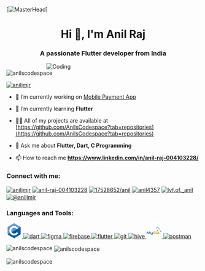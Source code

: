 [![MasterHead](https://1.bp.blogspot.com/-7A4WynwLsMw/XbBpCXG8fHI/AAAAAAAAMt4/uOa1bpLskYgrwGbllhSu2SDj_Mig8SXJQCLcBGAsYHQ/s1600/2000_600px.gif)]
<h1 align="center">Hi 👋, I'm Anil Raj</h1>
<h3 align="center">A passionate Flutter developer from India</h3>
<img align="right" alt="Coding"width="400" src="https://im2.ezgif.com/tmp/ezgif-2-8e13d306eb.gif">



<p align="left"> <img src="https://komarev.com/ghpvc/?username=anilscodespace&label=Profile%20views&color=0e75b6&style=flat" alt="anilscodespace" /> </p>

<p align="left"> <a href="https://twitter.com/aniljmjr" target="blank"><img src="https://img.shields.io/twitter/follow/aniljmjr?logo=twitter&style=for-the-badge" alt="aniljmjr" /></a> </p>

- 🔭 I’m currently working on [Mobile Payment App](https://github.com/AnilsCodespace/Mobile-Payment-App.git)

- 🌱 I’m currently learning **Flutter**

- 👨‍💻 All of my projects are available at [https://github.com/AnilsCodespace?tab=repositories](https://github.com/AnilsCodespace?tab=repositories)

- 💬 Ask me about **Flutter, Dart, C Programming**

- 📫 How to reach me **https://www.linkedin.com/in/anil-raj-004103228/**

<h3 align="left">Connect with me:</h3>
<p align="left">
<a href="https://twitter.com/aniljmjr" target="blank"><img align="center" src="https://raw.githubusercontent.com/rahuldkjain/github-profile-readme-generator/master/src/images/icons/Social/twitter.svg" alt="aniljmjr" height="30" width="40" /></a>
<a href="https://linkedin.com/in/anil-raj-004103228" target="blank"><img align="center" src="https://raw.githubusercontent.com/rahuldkjain/github-profile-readme-generator/master/src/images/icons/Social/linked-in-alt.svg" alt="anil-raj-004103228" height="30" width="40" /></a>
<a href="https://stackoverflow.com/users/17528652/anil" target="blank"><img align="center" src="https://raw.githubusercontent.com/rahuldkjain/github-profile-readme-generator/master/src/images/icons/Social/stack-overflow.svg" alt="17528652/anil" height="30" width="40" /></a>
<a href="https://fb.com/anil4357" target="blank"><img align="center" src="https://raw.githubusercontent.com/rahuldkjain/github-profile-readme-generator/master/src/images/icons/Social/facebook.svg" alt="anil4357" height="30" width="40" /></a>
<a href="https://instagram.com/lyf.of._anil" target="blank"><img align="center" src="https://raw.githubusercontent.com/rahuldkjain/github-profile-readme-generator/master/src/images/icons/Social/instagram.svg" alt="lyf.of._anil" height="30" width="40" /></a>
<a href="https://medium.com/@aniljmjr" target="blank"><img align="center" src="https://raw.githubusercontent.com/rahuldkjain/github-profile-readme-generator/master/src/images/icons/Social/medium.svg" alt="@aniljmjr" height="30" width="40" /></a>
</p>

<h3 align="left">Languages and Tools:</h3>
<p align="left"> <a href="https://www.cprogramming.com/" target="_blank" rel="noreferrer"> <img src="https://raw.githubusercontent.com/devicons/devicon/master/icons/c/c-original.svg" alt="c" width="40" height="40"/> </a> <a href="https://dart.dev" target="_blank" rel="noreferrer"> <img src="https://www.vectorlogo.zone/logos/dartlang/dartlang-icon.svg" alt="dart" width="40" height="40"/> </a> <a href="https://www.figma.com/" target="_blank" rel="noreferrer"> <img src="https://www.vectorlogo.zone/logos/figma/figma-icon.svg" alt="figma" width="40" height="40"/> </a> <a href="https://firebase.google.com/" target="_blank" rel="noreferrer"> <img src="https://www.vectorlogo.zone/logos/firebase/firebase-icon.svg" alt="firebase" width="40" height="40"/> </a> <a href="https://flutter.dev" target="_blank" rel="noreferrer"> <img src="https://www.vectorlogo.zone/logos/flutterio/flutterio-icon.svg" alt="flutter" width="40" height="40"/> </a> <a href="https://git-scm.com/" target="_blank" rel="noreferrer"> <img src="https://www.vectorlogo.zone/logos/git-scm/git-scm-icon.svg" alt="git" width="40" height="40"/> </a> <a href="https://hive.apache.org/" target="_blank" rel="noreferrer"> <img src="https://www.vectorlogo.zone/logos/apache_hive/apache_hive-icon.svg" alt="hive" width="40" height="40"/> </a> <a href="https://www.mysql.com/" target="_blank" rel="noreferrer"> <img src="https://raw.githubusercontent.com/devicons/devicon/master/icons/mysql/mysql-original-wordmark.svg" alt="mysql" width="40" height="40"/> </a> <a href="https://postman.com" target="_blank" rel="noreferrer"> <img src="https://www.vectorlogo.zone/logos/getpostman/getpostman-icon.svg" alt="postman" width="40" height="40"/> </a> </p>

<p><img align="left" src="https://github-readme-stats.vercel.app/api/top-langs?username=anilscodespace&show_icons=true&locale=en&layout=compact" alt="anilscodespace" /></p>

<p>&nbsp;<img align="center" src="https://github-readme-stats.vercel.app/api?username=anilscodespace&show_icons=true&locale=en" alt="anilscodespace" /></p>

<p><img align="center" src="https://github-readme-streak-stats.herokuapp.com/?user=anilscodespace&" alt="anilscodespace" /></p>
